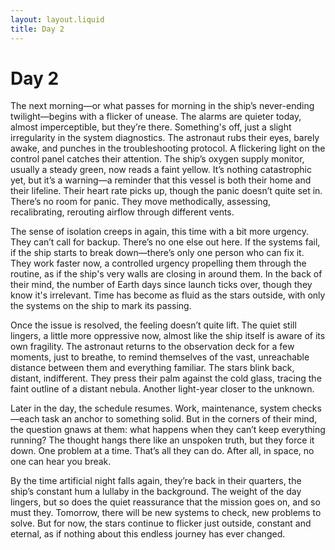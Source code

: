```yaml
---
layout: layout.liquid
title: Day 2
---
```

# Day 2
The next morning—or what passes for morning in the ship’s never-ending twilight—begins with a flicker of unease. The alarms are quieter today, almost imperceptible, but they’re there. Something's off, just a slight irregularity in the system diagnostics. The astronaut rubs their eyes, barely awake, and punches in the troubleshooting protocol. A flickering light on the control panel catches their attention. The ship’s oxygen supply monitor, usually a steady green, now reads a faint yellow. It’s nothing catastrophic yet, but it’s a warning—a reminder that this vessel is both their home and their lifeline. Their heart rate picks up, though the panic doesn’t quite set in. There’s no room for panic. They move methodically, assessing, recalibrating, rerouting airflow through different vents. 

The sense of isolation creeps in again, this time with a bit more urgency. They can’t call for backup. There’s no one else out here. If the systems fail, if the ship starts to break down—there’s only one person who can fix it. They work faster now, a controlled urgency propelling them through the routine, as if the ship's very walls are closing in around them. In the back of their mind, the number of Earth days since launch ticks over, though they know it's irrelevant. Time has become as fluid as the stars outside, with only the systems on the ship to mark its passing. 

Once the issue is resolved, the feeling doesn’t quite lift. The quiet still lingers, a little more oppressive now, almost like the ship itself is aware of its own fragility. The astronaut returns to the observation deck for a few moments, just to breathe, to remind themselves of the vast, unreachable distance between them and everything familiar. The stars blink back, distant, indifferent. They press their palm against the cold glass, tracing the faint outline of a distant nebula. Another light-year closer to the unknown. 

Later in the day, the schedule resumes. Work, maintenance, system checks—each task an anchor to something solid. But in the corners of their mind, the question gnaws at them: what happens when they can’t keep everything running? The thought hangs there like an unspoken truth, but they force it down. One problem at a time. That’s all they can do. After all, in space, no one can hear you break. 

By the time artificial night falls again, they’re back in their quarters, the ship’s constant hum a lullaby in the background. The weight of the day lingers, but so does the quiet reassurance that the mission goes on, and so must they. Tomorrow, there will be new systems to check, new problems to solve. But for now, the stars continue to flicker just outside, constant and eternal, as if nothing about this endless journey has ever changed.</p>